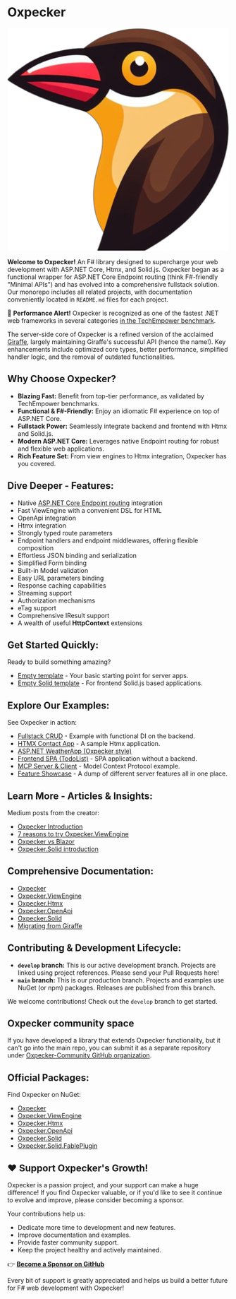 ---
---

# Oxpecker

![Oxpecker](https://github.com/Lanayx/Oxpecker/raw/main/images/oxpecker.png)

**Welcome to Oxpecker!** An F# library designed to supercharge your web development with ASP.NET Core, Htmx, and Solid.js. Oxpecker began as a functional wrapper for ASP.NET Core Endpoint routing (think F#-friendly "Minimal APIs") and has evolved into a comprehensive fullstack solution. Our monorepo includes all related projects, with documentation conveniently located in `README.md` files for each project.

🚀 **Performance Alert!** Oxpecker is recognized as one of the fastest .NET web frameworks in several categories [in the TechEmpower benchmark](https://www.techempower.com/benchmarks/#section=data-r23&p=zik0zj-zik0zj-zijocf-zik0zj-zik0zj-18y67).

The server-side core of Oxpecker is a refined version of the acclaimed [Giraffe](https://github.com/giraffe-fsharp/Giraffe), largely maintaining Giraffe's successful API (hence the name!). Key enhancements include optimized core types, better performance, simplified handler logic, and the removal of outdated functionalities.

## Why Choose Oxpecker?

*   **Blazing Fast:** Benefit from top-tier performance, as validated by TechEmpower benchmarks.
*   **Functional & F#-Friendly:** Enjoy an idiomatic F# experience on top of ASP.NET Core.
*   **Fullstack Power:** Seamlessly integrate backend and frontend with Htmx and Solid.js.
*   **Modern ASP.NET Core:** Leverages native Endpoint routing for robust and flexible web applications.
*   **Rich Feature Set:** From view engines to Htmx integration, Oxpecker has you covered.

## Dive Deeper - Features:

*   Native [ASP.NET Core Endpoint routing](https://learn.microsoft.com/en-us/aspnet/core/fundamentals/routing) integration
*   Fast ViewEngine with a convenient DSL for HTML
*   OpenApi integration
*   Htmx integration
*   Strongly typed route parameters
*   Endpoint handlers and endpoint middlewares, offering flexible composition
*   Effortless JSON binding and serialization
*   Simplified Form binding
*   Built-in Model validation
*   Easy URL parameters binding
*   Response caching capabilities
*   Streaming support
*   Authorization mechanisms
*   eTag support
*   Comprehensive IResult support
*   A wealth of useful **HttpContext** extensions

## Get Started Quickly:

Ready to build something amazing?
*   [Empty template](https://github.com/Lanayx/Oxpecker/blob/main/examples/Empty) - Your basic starting point for server apps.
*   [Empty Solid template](https://github.com/Lanayx/Oxpecker/blob/main/examples/EmptySolid) - For frontend Solid.js based applications.

## Explore Our Examples:

See Oxpecker in action:
*   [Fullstack CRUD](https://github.com/Lanayx/Oxpecker/blob/main/examples/CRUD) - Example with functional DI on the backend.
*   [HTMX Contact App](https://github.com/Lanayx/Oxpecker/tree/main/examples/ContactApp) - A sample Htmx application.
*   [ASP.NET WeatherApp (Oxpecker style)](https://github.com/Lanayx/Oxpecker/tree/main/examples/WeatherApp)
*   [Frontend SPA (TodoList)](https://github.com/Lanayx/Oxpecker/tree/main/examples/TodoList) - SPA application without a backend.
*   [MCP Server & Client](https://github.com/Lanayx/Oxpecker/tree/main/examples/MCP) - Model Context Protocol example.
*   [Feature Showcase](https://github.com/Lanayx/Oxpecker/blob/main/examples/Basic) - A dump of different server features all in one place.

## Learn More - Articles & Insights:

Medium posts from the creator:
*   [Oxpecker Introduction](https://medium.com/@lanayx/the-oxpecker-ef9df3dfb918)
*   [7 reasons to try Oxpecker.ViewEngine](https://medium.com/@lanayx/7-reasons-to-try-oxpecker-viewengine-af642b4d191c)
*   [Oxpecker vs Blazor](https://medium.com/@lanayx/blazor-vs-oxpecker-067cbcda9f99)
*   [Oxpecker.Solid introduction](https://medium.com/@lanayx/oxpecker-goes-full-stack-45beb1f3da34)

## Comprehensive Documentation:

*   [Oxpecker](https://lanayx.github.io/Oxpecker/src/Oxpecker/)
*   [Oxpecker.ViewEngine](https://lanayx.github.io/Oxpecker/src/Oxpecker.ViewEngine/)
*   [Oxpecker.Htmx](https://lanayx.github.io/Oxpecker/src/Oxpecker.Htmx/)
*   [Oxpecker.OpenApi](https://lanayx.github.io/Oxpecker/src/Oxpecker.OpenApi/)
*   [Oxpecker.Solid](https://lanayx.github.io/Oxpecker/src/Oxpecker.Solid/)
*   [Migrating from Giraffe](https://lanayx.github.io/Oxpecker/MigrateFromGiraffe)

## Contributing & Development Lifecycle:

*   **`develop` branch:** This is our active development branch. Projects are linked using project references. Please send your Pull Requests here!
*   **`main` branch:** This is our production branch. Projects and examples use NuGet (or npm) packages. Releases are published from this branch.

We welcome contributions! Check out the `develop` branch to get started.

## Oxpecker community space

If you have developed a library that extends Oxpecker functionality, but it can't go into the main repo, you can submit it as a separate repository under [Oxpecker-Community GitHub organization](https://github.com/Oxpecker-Community).

## Official Packages:

Find Oxpecker on NuGet:
*   [Oxpecker](https://www.nuget.org/packages/Oxpecker)
*   [Oxpecker.ViewEngine](https://www.nuget.org/packages/Oxpecker.ViewEngine)
*   [Oxpecker.Htmx](https://www.nuget.org/packages/Oxpecker.Htmx)
*   [Oxpecker.OpenApi](https://www.nuget.org/packages/Oxpecker.OpenApi)
*   [Oxpecker.Solid](https://www.nuget.org/packages/Oxpecker.Solid)
*   [Oxpecker.Solid.FablePlugin](https://www.nuget.org/packages/Oxpecker.Solid.FablePlugin)

## ❤️ Support Oxpecker's Growth!

Oxpecker is a passion project, and your support can make a huge difference! If you find Oxpecker valuable, or if you'd like to see it continue to evolve and improve, please consider becoming a sponsor.

Your contributions help us:
*   Dedicate more time to development and new features.
*   Improve documentation and examples.
*   Provide faster community support.
*   Keep the project healthy and actively maintained.

👉 **[Become a Sponsor on GitHub](https://github.com/sponsors/Lanayx)**

Every bit of support is greatly appreciated and helps us build a better future for F# web development with Oxpecker!
